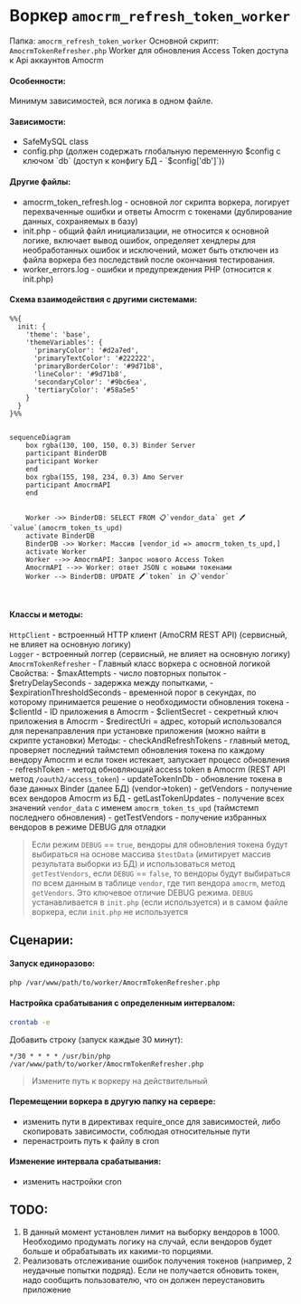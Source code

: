 # Воркер `amocrm_refresh_token_worker`

Папка: `amocrm_refresh_token_worker`
Основной скрипт: `AmocrmTokenRefresher.php`
Worker для обновления Access Token доступа к Api аккаунтов Amocrm

#### Особенности:
Минимум зависимостей, вся логика в одном файле.

#### Зависимости:
- SafeMySQL class
- config.php (должен содержать глобальную переменную $config c ключом `db` (доступ к конфигу БД - `$config['db']`))

#### Другие файлы:
- amocrm_token_refresh.log - основной лог скрипта воркера, логирует перехваченные ошибки и ответы Amocrm с токенами (дублирование данных, сохраняемых в базу)
- init.php - общий файл инициализации, не относится к основной логике, включает вывод ошибок, определяет хендлеры для необработанных ошибок и исключений, может быть отключен из файла воркера без последствий после окончания тестирования.
- worker_errors.log - ошибки и предупреждения PHP (относится к init.php)

#### Схема взаимодействия с другими системами:

```mermaid
%%{
  init: {
    'theme': 'base',
    'themeVariables': {
      'primaryColor': '#d2a7ed',
      'primaryTextColor': '#222222',
      'primaryBorderColor': '#9d71b8',
      'lineColor': '#9d71b8',
      'secondaryColor': '#9bc6ea',
      'tertiaryColor': '#58a5e5'
    }
  }
}%%


sequenceDiagram
    box rgba(130, 100, 150, 0.3) Binder Server
    participant BinderDB
    participant Worker
    end
    box rgba(155, 198, 234, 0.3) Amo Server
    participant AmocrmAPI
    end

    
    Worker ->> BinderDB: SELECT FROM 📋`vendor_data` get 🖊️`value`(amocrm_token_ts_upd)
    activate BinderDB
    BinderDB ->> Worker: Массив [vendor_id => amocrm_token_ts_upd,]
    activate Worker
    Worker -->> AmocrmAPI: Запрос нового Access Token
    AmocrmAPI -->> Worker: ответ JSON с новыми токенами
    Worker --> BinderDB: UPDATE 🖊️`token` in 📋`vendor`

    
```


#### Классы и методы:
`HttpClient` - встроенный HTTP клиент (AmoCRM REST API) (сервисный, не влияет на основную логику)\
`Logger` - встроенный логгер (сервисный, не влияет на основную логику)\
`AmocrmTokenRefresher` - Главный класс воркера с основной логикой\
    Свойства:
        - $maxAttempts - число повторных попыток
        - $retryDelaySeconds - задержка между попытками,
        - $expirationThresholdSeconds - временной порог в секундах, по которому принимается решение о необходимости обновления токена
        - $clientId - ID приложения в Amocrm
        - $clientSecret - секретный ключ приложения в Amocrm
        - $redirectUri = адрес, который использовался для перенаправления при установке приложения (можно найти в скрипте установки)
    Методы:
        - checkAndRefreshTokens - главный метод, проверяет последний таймстемп обновления токена по каждому вендору Amocrm и если токен истекает, запускает процесс обновления
        - refreshToken - метод обновляющий access token в Amocrm (REST API метод `/oauth2/access_token`)
        - updateTokenInDb - обновление токена в базе данных Binder (далее БД) (vendor->token)
        - getVendors - получение всех вендоров Amocrm из БД
        - getLastTokenUpdates - получение всех значений `vendor_data` с именем `amocrm_token_ts_upd` (таймстемп последнего обновления)
        - getTestVendors - получение избранных вендоров в режиме DEBUG для отладки

> Если режим `DEBUG` == `true`, вендоры для обновления токена будут выбираться на основе массива `$testData` (имитирует массив результата выборки из БД) и использоваться метод `getTestVendors`, если `DEBUG` == `false`, то вендоры будут выбираться по всем данным в таблице `vendor`, где тип вендора `amocrm`, метод `getVendors`. Это ключевое отличие DEBUG режима.
> `DEBUG` устанавливается в `init.php` (если используется) и в самом файле воркера, если `init.php` не используется

## Сценарии:

#### Запуск единоразово:
```bash
php /var/www/path/to/worker/AmocrmTokenRefresher.php
```
#### Настройка срабатывания с определенным интервалом:
```bash
crontab -e
```
Добавить строку (запуск каждые 30 минут):
```
*/30 * * * * /usr/bin/php /var/www/path/to/worker/AmocrmTokenRefresher.php
```
> Измените путь к воркеру на действительный

#### Перемещении воркера в другую папку на сервере:
- изменить пути в директивах require_once для зависимостей, либо скопировать зависимости, соблюдая относительные пути
- перенастроить путь к файлу в cron

#### Изменение интервала срабатывания:
- изменить настройки cron

## TODO:
1. В данный момент установлен лимит на выборку вендоров в 1000. Необходимо продумать логику на случай, если вендоров будет больше и обрабатывать их какими-то порциями.
2. Реализовать отслеживание ошибок получения токенов (например, 2 неудачные попытки подряд). Если не получается обновить токен, надо сообщить пользователю, что он должен переустановить приложение
